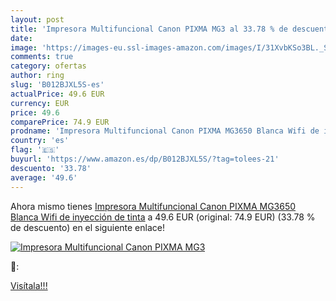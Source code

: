 ```yaml
---
layout: post
title: 'Impresora Multifuncional Canon PIXMA MG3 al 33.78 % de descuento'
date: 
image: 'https://images-eu.ssl-images-amazon.com/images/I/31XvbKSo3BL._SL200_.jpg'
comments: true
category: ofertas
author: ring
slug: 'B012BJXL5S-es'
actualPrice: 49.6 EUR
currency: EUR
price: 49.6
comparePrice: 74.9 EUR
prodname: 'Impresora Multifuncional Canon PIXMA MG3650 Blanca Wifi de inyección de tinta'
country: 'es'
flag: '🇪🇸'
buyurl: 'https://www.amazon.es/dp/B012BJXL5S/?tag=tolees-21'
descuento: '33.78'
average: '49.6'
---
```


Ahora mismo tienes [Impresora Multifuncional Canon PIXMA MG3650 Blanca Wifi de inyección de tinta](https://www.amazon.es/dp/B012BJXL5S/?tag=tolees-21) a 49.6 EUR (original: 74.9 EUR) (33.78 %  de descuento) en el siguiente enlace!

[![Impresora Multifuncional Canon PIXMA MG3](https://images-eu.ssl-images-amazon.com/images/I/31XvbKSo3BL._SL200_.jpg)](https://www.amazon.es/dp/B012BJXL5S/?tag=tolees-21)

🔎:


[Visítala!!!](https://www.amazon.es/dp/B012BJXL5S/?tag=tolees-21)

